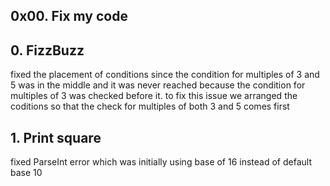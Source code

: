 ## 0x00. Fix my code

## 0. FizzBuzz
fixed the placement of conditions since the condition for multiples of 3 and 5 was in the middle and
it was never reached because the condition for multiples of 3 was checked before it. to fix this issue 
we arranged the coditions so that the check for multiples of both 3 and 5 comes first

## 1. Print square
fixed ParseInt error which was initially  using base of 16 instead of default base 10
